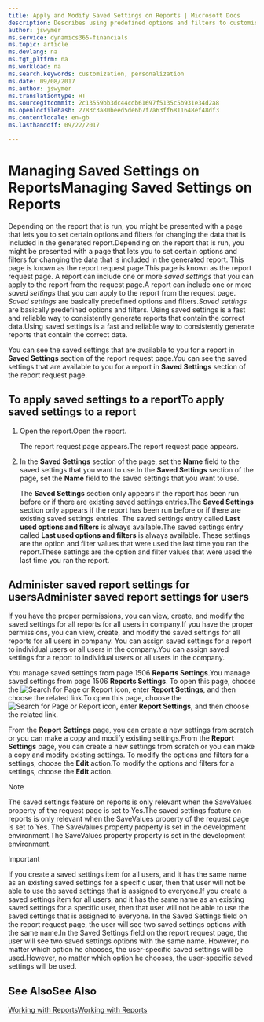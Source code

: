 ```yaml
---
title: Apply and Modify Saved Settings on Reports | Microsoft Docs
description: Describes using predefined options and filters to customise a report, and to generate the correct data.
author: jswymer
ms.service: dynamics365-financials
ms.topic: article
ms.devlang: na
ms.tgt_pltfrm: na
ms.workload: na
ms.search.keywords: customization, personalization
ms.date: 09/08/2017
ms.author: jswymer
ms.translationtype: HT
ms.sourcegitcommit: 2c13559bb3dc44cdb61697f5135c5b931e34d2a8
ms.openlocfilehash: 2783c3a80beed5de6b7f7a63ff6811648ef48df3
ms.contentlocale: en-gb
ms.lasthandoff: 09/22/2017

---
```

# <a name="managing-saved-settings-on-reports"></a><span data-ttu-id="d667f-103">Managing Saved Settings on Reports</span><span class="sxs-lookup"><span data-stu-id="d667f-103">Managing Saved Settings on Reports</span></span>
<span data-ttu-id="d667f-104">Depending on the report that is run, you might be presented with a page that lets you to set certain options and filters for changing the data that is included in the generated report.</span><span class="sxs-lookup"><span data-stu-id="d667f-104">Depending on the report that is run, you might be presented with a page that lets you to set certain options and filters for changing the data that is included in the generated report.</span></span> <span data-ttu-id="d667f-105">This page is known as the report request page.</span><span class="sxs-lookup"><span data-stu-id="d667f-105">This page is known as the report request page.</span></span> <span data-ttu-id="d667f-106">A report can include one or more *saved settings* that you can apply to the report from the request page.</span><span class="sxs-lookup"><span data-stu-id="d667f-106">A report can include one or more *saved settings* that you can apply to the report from the request page.</span></span> <span data-ttu-id="d667f-107">*Saved settings* are basically predefined options and filters.</span><span class="sxs-lookup"><span data-stu-id="d667f-107">*Saved settings* are basically predefined options and filters.</span></span> <span data-ttu-id="d667f-108">Using saved settings is a fast and reliable way to consistently generate reports that contain the correct data.</span><span class="sxs-lookup"><span data-stu-id="d667f-108">Using saved settings is a fast and reliable way to consistently generate reports that contain the correct data.</span></span>

<span data-ttu-id="d667f-109">You can see the saved settings that are available to you for a report in **Saved Settings** section of the report request page.</span><span class="sxs-lookup"><span data-stu-id="d667f-109">You can see the saved settings that are available to you for a report in **Saved Settings** section of the report request page.</span></span>  

## <a name="to-apply-saved-settings-to-a-report"></a><span data-ttu-id="d667f-110">To apply saved settings to a report</span><span class="sxs-lookup"><span data-stu-id="d667f-110">To apply saved settings to a report</span></span>
1. <span data-ttu-id="d667f-111">Open the report.</span><span class="sxs-lookup"><span data-stu-id="d667f-111">Open the report.</span></span>

   <span data-ttu-id="d667f-112">The report request page appears.</span><span class="sxs-lookup"><span data-stu-id="d667f-112">The report request page appears.</span></span>    
2. <span data-ttu-id="d667f-113">In the **Saved Settings** section of the page, set the **Name** field  to the saved settings that you want to use.</span><span class="sxs-lookup"><span data-stu-id="d667f-113">In the **Saved Settings** section of the page, set the **Name** field  to the saved settings that you want to use.</span></span>

   <span data-ttu-id="d667f-114">The **Saved Settings** section only appears if the report has been run before or if there are existing saved settings entries.</span><span class="sxs-lookup"><span data-stu-id="d667f-114">The **Saved Settings** section only appears if the report has been run before or if there are existing saved settings entries.</span></span> <span data-ttu-id="d667f-115">The saved settings entry called **Last used options and filters** is always available.</span><span class="sxs-lookup"><span data-stu-id="d667f-115">The saved settings entry called **Last used options and filters** is always available.</span></span> <span data-ttu-id="d667f-116">These settings are the option and filter values that were used the last time you ran the report.</span><span class="sxs-lookup"><span data-stu-id="d667f-116">These settings are the option and filter values that were used the last time you ran the report.</span></span>

## <a name="administer-saved-report-settings-for-users"></a><span data-ttu-id="d667f-117">Administer saved report settings for users</span><span class="sxs-lookup"><span data-stu-id="d667f-117">Administer saved report settings for users</span></span>
<span data-ttu-id="d667f-118">If you have the proper permissions, you can view, create, and modify the saved settings for all reports for all users in company.</span><span class="sxs-lookup"><span data-stu-id="d667f-118">If you have the proper permissions, you can view, create, and modify the saved settings for all reports for all users in company.</span></span> <span data-ttu-id="d667f-119">You can assign saved settings for a report to individual users or all users in the company.</span><span class="sxs-lookup"><span data-stu-id="d667f-119">You can assign saved settings for a report to individual users or all users in the company.</span></span>

<span data-ttu-id="d667f-120">You manage saved settings from page 1506 **Reports Settings**.</span><span class="sxs-lookup"><span data-stu-id="d667f-120">You manage saved settings from page 1506 **Reports Settings**.</span></span> <span data-ttu-id="d667f-121">To open this page, choose the ![Search for Page or Report](media/ui-search/search_small.png "Search for Page or Report icon") icon, enter **Report Settings**, and then choose the related link.</span><span class="sxs-lookup"><span data-stu-id="d667f-121">To open this page, choose the ![Search for Page or Report](media/ui-search/search_small.png "Search for Page or Report icon") icon, enter **Report Settings**, and then choose the related link.</span></span>

<span data-ttu-id="d667f-122">From the **Report Settings** page, you can create a new settings from scratch or you can make a copy and modify existing settings.</span><span class="sxs-lookup"><span data-stu-id="d667f-122">From the **Report Settings** page, you can create a new settings from scratch or you can make a copy and modify existing settings.</span></span> <span data-ttu-id="d667f-123">To modify the options and filters for a settings, choose the **Edit** action.</span><span class="sxs-lookup"><span data-stu-id="d667f-123">To modify the options and filters for a settings, choose the **Edit** action.</span></span>

> [!NOTE]
> <span data-ttu-id="d667f-124">The saved settings feature on reports is only relevant when the SaveValues property of the request page is set to Yes.</span><span class="sxs-lookup"><span data-stu-id="d667f-124">The saved settings feature on reports is only relevant when the SaveValues property of the request page is set to Yes.</span></span> <span data-ttu-id="d667f-125">The SaveValues property property is set in the development environment.</span><span class="sxs-lookup"><span data-stu-id="d667f-125">The SaveValues property property is set in the development environment.</span></span>  

> [!Important]
> <span data-ttu-id="d667f-126">If you create a saved settings item for all users, and it has the same name as an existing saved settings for a specific user, then that user will not be able to use the saved settings that is assigned to everyone.</span><span class="sxs-lookup"><span data-stu-id="d667f-126">If you create a saved settings item for all users, and it has the same name as an existing saved settings for a specific user, then that user will not be able to use the saved settings that is assigned to everyone.</span></span>  <span data-ttu-id="d667f-127">In the Saved Settings field on the report request page, the user will see two saved settings options with the same name.</span><span class="sxs-lookup"><span data-stu-id="d667f-127">In the Saved Settings field on the report request page, the user will see two saved settings options with the same name.</span></span> <span data-ttu-id="d667f-128">However, no matter which option he chooses, the user-specific saved settings will be used.</span><span class="sxs-lookup"><span data-stu-id="d667f-128">However, no matter which option he chooses, the user-specific saved settings will be used.</span></span>

## <a name="see-also"></a><span data-ttu-id="d667f-129">See Also</span><span class="sxs-lookup"><span data-stu-id="d667f-129">See Also</span></span>
[<span data-ttu-id="d667f-130">Working with Reports</span><span class="sxs-lookup"><span data-stu-id="d667f-130">Working with Reports</span></span>](ui-work-report.md)  

